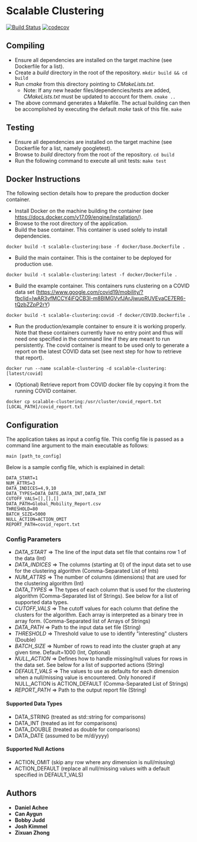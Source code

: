 # Scalable Clustering
[![Build Status][travis-badge]][travis-link]
[![codecov][codecov-badge]][codecov-link]

## Compiling

* Ensure all dependencies are installed on the target machine (see Dockerfile for a list).
* Create a _build_ directory in the root of the repository. 
```mkdir build && cd build```
* Run _cmake_ from this directory pointing to _CMakeLists.txt_.
    * Note: If any new header files/dependencies/tests are added, _CMakeLists.txt_ must be updated to account for them.
```cmake ..```
* The above command generates a Makefile. The actual building can then be accomplished by executing the default _make_ task of this file.
``` make ```

## Testing

* Ensure all dependencies are installed on the target machine (see Dockerfile for a list, namely googletest).
* Browse to _build_ directory from the root of the repository.
``` cd build ```
* Run the following command to execute all unit tests:
``` make test ```

## Docker Instructions

The following section details how to prepare the production docker container.

* Install Docker on the machine building the container (see https://docs.docker.com/v17.09/engine/installation/).
* Browse to the root directory of the application.
* Build the base container. This container is used solely to install dependencies.
```
docker build -t scalable-clustering:base -f docker/base.Dockerfile .
```
* Build the main container. This is the container to be deployed for production use.
```
docker build -t scalable-clustering:latest -f docker/Dockerfile .
```
* Build the example container. This containers runs clustering on a COVID data set (https://www.google.com/covid19/mobility/?fbclid=IwAR3vfMCCY4iFQCB3I-m8BlMGVvfJArJjwupRUVEvaCE7ER6-tQzbZZpP2rY)
```
docker build -t scalable-clustering:covid -f docker/COVID.Dockerfile .
```
* Run the production/example container to ensure it is working properly. Note that these containers currently have no entry point and thus will need one specified in the command line if they are meant to run persistently. The covid container is meant to be used only to generate a report on the latest COVID data set (see next step for how to retrieve that report).
```
docker run --name scalable-clustering -d scalable-clustering:[latest/covid]
```
* (Optional) Retrieve report from COVID docker file by copying it from the running COVID container.
```
docker cp scalable-clustering:/usr/cluster/covid_report.txt [LOCAL_PATH]/covid_report.txt
```

## Configuration

The application takes as input a config file. This config file is passed as a command line argument to the main executable as follows:
```
main [path_to_config]
```

Below is a sample config file, which is explained in detail:
```
DATA_START=1
NUM_ATTRS=3
DATA_INDICES=4,9,10
DATA_TYPES=DATA_DATE,DATA_INT,DATA_INT
CUTOFF_VALS=[],[],[]
DATA_PATH=Global_Mobility_Report.csv
THRESHOLD=80
BATCH_SIZE=5000
NULL_ACTION=ACTION_OMIT
REPORT_PATH=covid_report.txt

```

### Config Parameters

* _DATA_START_ => The line of the input data set file that contains row 1 of the data (Int)
* _DATA_INDICES_ => The columns (starting at 0) of the input data set to use for the clustering algorithm (Comma-Separated List of Ints)
* _NUM_ATTRS_ => The number of columns (dimensions) that are used for the clustering algorithm (Int)
* _DATA_TYPES_ => The types of each column that is used for the clustering algorithm (Comma-Separated list of Strings). See below for a list of supported data types.
* _CUTOFF_VALS_ => The cutoff values for each column that define the clusters for the algorithm. Each array is interpreted as a binary tree in array form. (Comma-Separated list of Arrays of Strings)
* _DATA_PATH_ => Path to the input data set file (String)
* _THRESHOLD_ => Threshold value to use to identify "interesting" clusters (Double)
* _BATCH_SIZE_ => Number of rows to read into the cluster graph at any given time. Default=1000 (Int, Optional)
* _NULL_ACTION_ => Defines how to handle missing/null values for rows in the data set. See below for a list of supported actions (String)
* _DEFAULT_VALS_ => The values to use as defaults for each dimension when a null/missing value is encountered. Only honored if NULL_ACTION is ACTION_DEFAULT (Comma-Separated List of Strings)
* _REPORT_PATH_ => Path to the output report file (String)

#### Supported Data Types

* DATA_STRING (treated as std::string for comparisons)
* DATA_INT (treated as int for comparisons)
* DATA_DOUBLE (treated as double for comparisons)
* DATA_DATE (assumed to be m/d/yyyy)

#### Supported Null Actions

* ACTION_OMIT (skip any row where any dimension is null/missing)
* ACTION_DEFAULT (replace all null/missing values with a default specified in DEFAULT_VALS)

## Authors

* **Daniel Achee**
* **Can Aygun**
* **Bobby Judd**
* **Josh Kimmel**
* **Zixuan Zhong**

[travis-badge]:    https://travis-ci.org/bobbyjudd/scalable-clustering.svg?branch=master
[travis-link]:     https://travis-ci.org/bobbyJudd/scalable-clustering
[codecov-badge]:   https://codecov.io/gh/bobbyjudd/scalable-clustering/branch/master/graph/badge.svg
[codecov-link]:    https://codecov.io/gh/bobbyjudd/scalable-clustering

